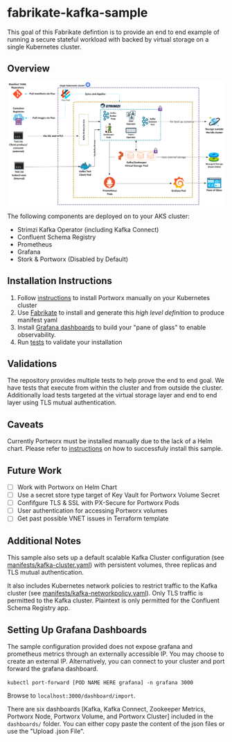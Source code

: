 # fabrikate-kafka-sample

This goal of this Fabrikate defintion is to provide an end to end example of running a secure stateful workload with backed by virtual storage on a single Kubernetes cluster.

## Overview
![](images/Kafka-Sample.png)

The following components are deployed on to your AKS cluster:
* Strimzi Kafka Operator (including Kafka Connect)
* Confluent Schema Registry
* Prometheus
* Grafana
* Stork & Portworx (Disabled by Default)


## Installation Instructions
1. Follow [instructions](/portworx-manual/README.md#setting-up-portworx-manually) to install Portworx manually on your Kubernetes cluster
2. Use [Fabrikate](https://github.com/Microsoft/fabrikate) to install and generate this _high level definition_ to produce manifest yaml 
3. Install [Grafana dashboards](#setting-up-grafana-dashboards) to build your "pane of glass" to enable observability.
4. Run [tests](/test/README.md) to validate your installation 

## Validations

The repository provides multiple tests to help prove the end to end goal. We have tests that execute from within the cluster and from outside the cluster. Additionally load tests targeted at the virtual storage layer and end to end layer using TLS mutual authentication. 

## Caveats

Currently Portworx must be installed manually due to the lack of a Helm chart. Please refer to [instructions](#installation-instructions) on how to successfuly install this sample.

## Future Work

- [ ] Work with Portworx on Helm Chart
- [ ] Use a secret store type target of Key Vault for Portworx Volume Secret
- [ ] Confifgure TLS & SSL with PX-Secure for Portworx Pods
- [ ] User authentication for accessing Portworx volumes
- [ ] Get past possible VNET issues in Terraform template

## Additional Notes

This sample also sets up a default scalable Kafka Cluster configuration (see [manifests/kafka-cluster.yaml](./manifests/kafka-cluster.yaml)) with persistent volumes, three replicas and TLS mutual authentication.

It also includes Kubernetes network policies to restrict traffic to the Kafka cluster (see [manifests/kafka-networkpolicy.yaml](./manifests/kafka-networkpolicies.yaml)). Only TLS traffic is permitted to the Kafka cluster. Plaintext is only permitted for the Confluent Schema Registry app.

## Setting Up Grafana Dashboards

The sample configuration provided does not expose grafana and prometheus metrics through an externally accessible IP. You may choose to create an external IP. Alternatively, you can connect to your cluster and port forward the grafana dashboard.

`kubectl port-forward [POD NAME HERE grafana] -n grafana 3000`

Browse to `localhost:3000/dashboard/import`.

There are six dashboards [Kafka, Kafka Connect, Zookeeper Metrics, Portworx Node, Portworx Volume, and Portworx Cluster] included in the `dashboards/` folder. You can either copy paste the content of the json files or use the "Upload .json File".
